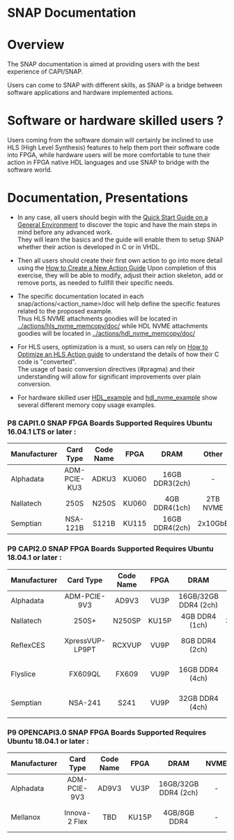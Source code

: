 # SNAP Documentation

# Overview
The SNAP documentation is aimed at providing users with the best experience of CAPI/SNAP.

Users can come to SNAP with different skills, as SNAP is a bridge between software applications and hardware implemented actions.

# Software or hardware skilled users ?

Users coming from the software domain will certainly be inclined to use HLS (High Level Synthesis) features to help them port their software code into FPGA, while hardware users will be more comfortable to tune their action in FPGA native HDL languages and use SNAP to bridge with the software world.

# Documentation, Presentations

* In any case, all users should begin with the [Quick Start Guide on a General Environment](./UG_CAPI_SNAP-QuickStart_on_a_General_Environment.pdf) to discover the topic and have the main steps in mind before any advanced work.  
They will learn the basics and the guide will enable them to setup SNAP whether their action is developed in C or in VHDL.

* Then all users should create their first own action to go into more detail using the [How to Create a New Action Guide](./AN_CAPI_SNAP-How_to_create_a_New_Action.pdf)
Upon completion of this exercise, they will be able to modify, adjust their action skeleton, add or remove ports, as needed to fullfill their specific needs.

* The specific documentation located in each snap/actions/<action_name>/doc will help define the specific features related to the proposed example.  
Thus HLS NVME attachments goodies will be located in [../actions/hls_nvme_memcopy/doc/](../actions/hls_nvme_memcopy/doc/)
while HDL NVME attachments goodies will be located in [../actions/hdl_nvme_memcopy/doc/](../actions/hdl_nvme_memcopy/doc/)

* For HLS users, optimization is a must, so users can rely on [How to Optimize an HLS Action guide](./AN_CAPI_SNAP-How_to_optimize_a_HLS_action.pdf) to understand the details of how their C code is "converted".  
The usage of basic conversion directives (#pragma) and their understanding will allow for significant improvements over plain conversion.

* For hardware skilled user [HDL_example](../actions/hdl_example/) and [hdl_nvme_example](../actions/hdl_nvme_example/) show several different memory copy usage examples.


### P8 CAPI1.0 SNAP FPGA Boards Supported Requires Ubuntu 16.04.1 LTS or later :

| Manufacturer|Card Type|Code Name|FPGA|DRAM|Other|Ethernet|CAPI Interface|Board|CAPI support|SNAP support
|:------------|:-------:|:-------:|:--:|:--:|:---:|:------:|:-------------|:---:|:----------:|:-----------
|  Alphadata  |ADM-PCIE-KU3|ADKU3|KU060|16GB DDR3(2ch)|-|2x 40GbE/4x10GbE|PCIe Gen3 x8|LowProf|X|X|
|  Nallatech  |250S	    |N250S|KU060|4GB DDR4(1ch)|2TB NVME|PCIe Gen3 x8|LowProf|X|X|
|  Semptian	  |NSA-121B	|S121B|KU115|16GB DDR4(2ch)|2x10GbE|PCIe Gen3 x8|LowProf|X|X|

### P9 CAPI2.0 SNAP FPGA Boards Supported Requires Ubuntu 18.04.1 or later :

| Manufacturer|Card Type|Code Name|FPGA|DRAM|NVME|QDR|Ethernet|CAPI Interface|Board|CAPI support|SNAP support
|:------------|:-------:|:-------:|:--:|:--:|:--:|:-:|:------:|:-------------|:---:|:----------:|:-----------
|  Alphadata	|ADM-PCIE-9V3|AD9V3|VU3P|16GB/32GB DDR4 (2ch)|-|-|2x (100GbE/4x25GbE)|PCIe Gen4 x8|LowProf|X|Oct-18
|  Nallatech	|250S+|N250SP|KU15P|4GB DDR4  (1ch)|3.8TB/6.4TB/25TB|-|-|PCIe Gen4 x8|LowProf|X|Sep-18
|  ReflexCES	|XpressVUP-LP9PT|RCXVUP|VU9P|8GB DDR4 (2ch)|-|144Mb/575Mb|2x (100GbE/4x25GbE)|PCIe Gen3 x 16|LowProf|X|X
|  Flyslice	|FX609QL|FX609|VU9P|16GB DDR4 (4ch)|-|-|2x (100GbE/4x25GbE)|PCIe Gen3 x 16|LowProf|X|X
|  Semptian	|NSA-241|S241|VU9P|32GB DDR4 (4ch)|-|-|?|PCIe Gen3 x 16|FullHeight|TBD|TBD

### P9 OPENCAPI3.0 SNAP FPGA Boards Supported Requires Ubuntu 18.04.1 or later :

| Manufacturer|Card Type|Code Name|FPGA|DRAM|NVME|QDR|Ethernet|CAPI Interface|Board|CAPI support|SNAP support
|:------------|:-------:|:-------:|:--:|:--:|:--:|:-:|:------:|:-------------|:---:|:----------:|:-----------
|  Alphadata	|ADM-PCIE-9V3|AD9V3|VU3P|16GB/32GB DDR4 (2ch)|-|-|2x25GbE|1 OpenCAPILink (8x25Gb)|LowProf|Dec-18|Dec-18
|  Mellanox  |Innova-2 Flex	    |TBD|KU15P|4GB/8GB DDR4|-|2x25GbE|	1 OpenCAPILink (8x25Gb)	|LowProf|Dec-18|Dec-18
